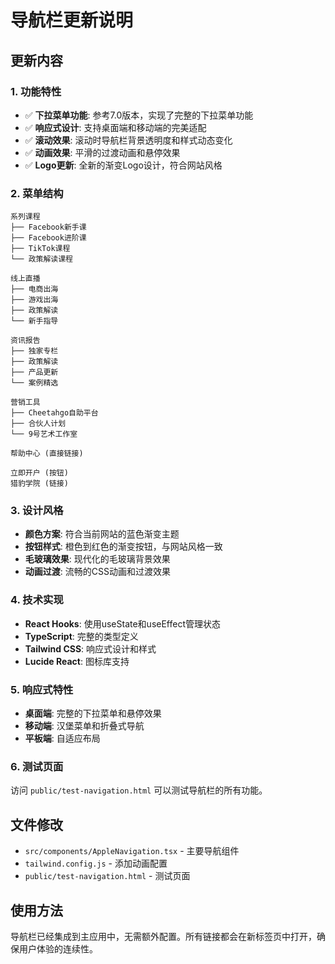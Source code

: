# 导航栏更新说明

## 更新内容

### 1. 功能特性
- ✅ **下拉菜单功能**: 参考7.0版本，实现了完整的下拉菜单功能
- ✅ **响应式设计**: 支持桌面端和移动端的完美适配
- ✅ **滚动效果**: 滚动时导航栏背景透明度和样式动态变化
- ✅ **动画效果**: 平滑的过渡动画和悬停效果
- ✅ **Logo更新**: 全新的渐变Logo设计，符合网站风格

### 2. 菜单结构
```
系列课程
├── Facebook新手课
├── Facebook进阶课
├── TikTok课程
└── 政策解读课程

线上直播
├── 电商出海
├── 游戏出海
├── 政策解读
└── 新手指导

资讯报告
├── 独家专栏
├── 政策解读
├── 产品更新
└── 案例精选

营销工具
├── Cheetahgo自助平台
├── 合伙人计划
└── 9号艺术工作室

帮助中心 (直接链接)

立即开户 (按钮)
猎豹学院 (链接)
```

### 3. 设计风格
- **颜色方案**: 符合当前网站的蓝色渐变主题
- **按钮样式**: 橙色到红色的渐变按钮，与网站风格一致
- **毛玻璃效果**: 现代化的毛玻璃背景效果
- **动画过渡**: 流畅的CSS动画和过渡效果

### 4. 技术实现
- **React Hooks**: 使用useState和useEffect管理状态
- **TypeScript**: 完整的类型定义
- **Tailwind CSS**: 响应式设计和样式
- **Lucide React**: 图标库支持

### 5. 响应式特性
- **桌面端**: 完整的下拉菜单和悬停效果
- **移动端**: 汉堡菜单和折叠式导航
- **平板端**: 自适应布局

### 6. 测试页面
访问 `public/test-navigation.html` 可以测试导航栏的所有功能。

## 文件修改
- `src/components/AppleNavigation.tsx` - 主要导航组件
- `tailwind.config.js` - 添加动画配置
- `public/test-navigation.html` - 测试页面

## 使用方法
导航栏已经集成到主应用中，无需额外配置。所有链接都会在新标签页中打开，确保用户体验的连续性。
